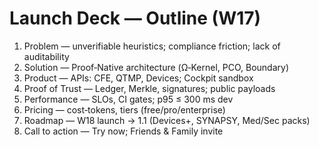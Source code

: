 # Launch Deck — Outline (W17)

1) Problem — unverifiable heuristics; compliance friction; lack of auditability
2) Solution — Proof‑Native architecture (Ω‑Kernel, PCO, Boundary)
3) Product — APIs: CFE, QTMP, Devices; Cockpit sandbox
4) Proof of Trust — Ledger, Merkle, signatures; public payloads
5) Performance — SLOs, CI gates; p95 ≤ 300 ms dev
6) Pricing — cost‑tokens, tiers (free/pro/enterprise)
7) Roadmap — W18 launch → 1.1 (Devices+, SYNAPSY, Med/Sec packs)
8) Call to action — Try now; Friends & Family invite


